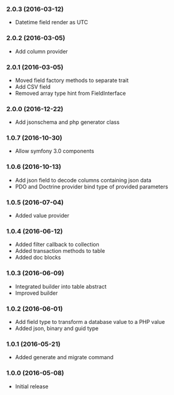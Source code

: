 
### 2.0.3 (2016-03-12)

* Datetime field render as UTC

### 2.0.2 (2016-03-05)

* Add column provider

### 2.0.1 (2016-03-05)

* Moved field factory methods to separate trait
* Add CSV field
* Removed array type hint from FieldInterface

### 2.0.0 (2016-12-22)

* Add jsonschema and php generator class

### 1.0.7 (2016-10-30)

* Allow symfony 3.0 components

### 1.0.6 (2016-10-13)

* Add json field to decode columns containing json data
* PDO and Doctrine provider bind type of provided parameters

### 1.0.5 (2016-07-04)

* Added value provider

### 1.0.4 (2016-06-12)

* Added filter callback to collection
* Added transaction methods to table
* Added doc blocks

### 1.0.3 (2016-06-09)

* Integrated builder into table abstract
* Improved builder

### 1.0.2 (2016-06-01)

* Add field type to transform a database value to a PHP value
* Added json, binary and guid type

### 1.0.1 (2016-05-21)

* Added generate and migrate command

### 1.0.0 (2016-05-08)

* Initial release
